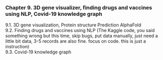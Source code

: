 ### Chapter 9. 3D gene visualizer, finding drugs and vaccines using NLP, Covid-19 knowledge graph
9.1. 3D gene visualization, Protein structure Prediction AlphaFold\
9.2. Finding drugs and vaccines using NLP (The Kaggle code, you said something wrong but this time, skip bugs, put data manually, just need a little bit data, 3-5 records are also fine. focus on code. this is just a instruction)\
9.3. Covid-19 knowledge graph
